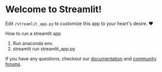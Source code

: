 # Welcome to Streamlit!

Edit `/streamlit_app.py` to customize this app to your heart's desire. :heart:

How to run a streamlit app

1. Run anaconda env.
2. streamlit run streamlit_app.py

If you have any questions, checkout our [documentation](https://docs.streamlit.io) and [community
forums](https://discuss.streamlit.io).
